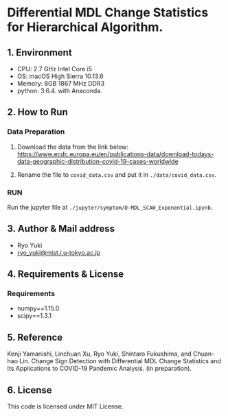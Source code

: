 # Differential MDL Change Statistics for Hierarchical Algorithm.

## 1. Environment
- CPU: 2.7 GHz Intel Core i5
- OS: macOS High Sierra 10.13.6
- Memory: 8GB 1867 MHz DDR3
- python: 3.6.4. with Anaconda.

## 2. How to Run
### Data Preparation
1. Download the data from the link below:
https://www.ecdc.europa.eu/en/publications-data/download-todays-data-geographic-distribution-covid-19-cases-worldwide

2. Rename the file to `covid_data.csv` and put it in `./data/covid_data.csv`.

### RUN
Run the jupyter file at `./jupyter/symptom/D-MDL_SCAW_Exponential.ipynb`.

## 3. Author & Mail address
- Ryo Yuki
- ryo_yuki@mist.i.u-tokyo.ac.jp

## 4. Requirements & License
### Requirements
- numpy==1.15.0
- scipy==1.3.1

## 5. Reference
Kenji Yamanishi, Linchuan Xu, Ryo Yuki, Shintaro Fukushima, and Chuan-hao Lin. Change Sign Detection with Differential MDL Change Statistics and Its Applications to COVID-19 Pandemic Analysis. (in preparation).

## 6. License
This code is licensed under MIT License.
